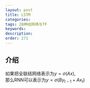 ```yaml
---
layout: post
title: LSTM
categories:
tags: 2B神经网络与TF
keywords:
description:
order: 271
---
```


## 介绍
如果把全联结网络表示为$y=\sigma(Ax)$,  
那么RNN可以表示为$y=\sigma(By_{t-1}+Ax_t)$  

